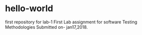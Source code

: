 # hello-world
first repository for lab-1
First Lab assignment for software Testing Methodologies
Submitted on- jan17,2018.
